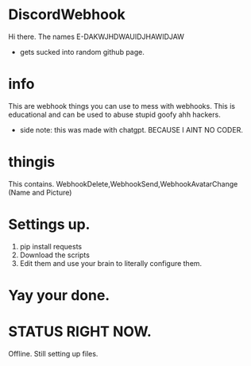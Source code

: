 # DiscordWebhook

Hi there. The names E-DAKWJHDWAUIDJHAWIDJAW
* gets sucked into random github page.

# info

This are webhook things you can use to mess with webhooks. This is educational and can be used to abuse stupid goofy ahh hackers.

* side note: this was made with chatgpt. BECAUSE I AINT NO CODER.

# thingis

This contains. WebhookDelete,WebhookSend,WebhookAvatarChange (Name and Picture)

# Settings up.

1. pip install requests
2. Download the scripts
3. Edit them and use your brain to literally configure them.

# Yay your done.

# STATUS RIGHT NOW.
Offline. Still setting up files.
